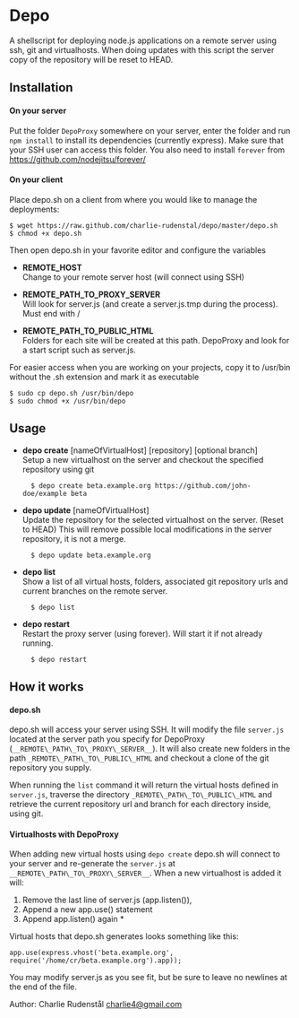 Depo
====
A shellscript for deploying node.js applications on a remote server using ssh, git and virtualhosts. When doing updates with this script the server copy of the repository will be reset to HEAD.

Installation
------------
#### On your server
Put the folder ``DepoProxy`` somewhere on your server, enter the folder and run ``npm install`` to install its dependencies (currently express). Make sure that your SSH user can access this folder. You also need to install ``forever`` from https://github.com/nodejitsu/forever/

#### On your client
Place depo.sh on a client from where you would like to manage the deployments:

	$ wget https://raw.github.com/charlie-rudenstal/depo/master/depo.sh
	$ chmod +x depo.sh

Then open depo.sh in your favorite editor and configure the variables
* __REMOTE\_HOST__  
  Change to your remote server host (will connect using SSH)

* __REMOTE\_PATH\_TO\_PROXY\_SERVER__  
  Will look for server.js (and create a server.js.tmp during the process). Must end with /

* __REMOTE\_PATH\_TO\_PUBLIC\_HTML__  
  Folders for each site will be created at this path. DepoProxy and look for a start script such as server.js.

For easier access when you are working on your projects, copy it to /usr/bin without the .sh extension and mark it as executable 
	
	$ sudo cp depo.sh /usr/bin/depo
	$ sudo chmod +x /usr/bin/depo

Usage
-----
- __depo create__ [nameOfVirtualHost] [repository] [optional branch]  
  Setup a new virtualhost on the server and checkout the specified repository using git
	
		$ depo create beta.example.org https://github.com/john-doe/example beta    

- __depo update__ [nameOfVirtualHost]  
  Update the repository for the selected virtualhost on the server. (Reset to HEAD) 
  This will remove possible local modifications in the server repository, it is not a merge.

		$ depo update beta.example.org

- __depo list__  
  Show a list of all virtual hosts, folders, associated git repository urls and current branches on the remote server. 

		$ depo list

- __depo restart__  
  Restart the proxy server (using forever). Will start it if not already running.
	
		$ depo restart


How it works
-----------------------

#### depo.sh

depo.sh will access your server using SSH. It will modify the file ``server.js`` located at
the server path you specify for DepoProxy (``__REMOTE\_PATH\_TO\_PROXY\_SERVER__``). It will also create new folders in the path ``_REMOTE\_PATH\_TO\_PUBLIC\_HTML`` and checkout a clone of the
git repository you supply. 

When running the ``list`` command it will return the virtual hosts defined in ``server.js``, traverse the directory ``_REMOTE\_PATH\_TO\_PUBLIC\_HTML`` and retrieve the current repository url and branch for each directory inside, using git.  

#### Virtualhosts with DepoProxy

When adding new virtual hosts using ``depo create`` depo.sh will connect to your server and re-generate the ``server.js`` at ``__REMOTE\_PATH\_TO\_PROXY\_SERVER__``. When a new virtualhost is added it will: 

 1. Remove the last line of server.js (app.listen()), 
 2. Append a new app.use() statement
 3. Append app.listen() again *

Virtual hosts that depo.sh generates looks something like this:

	app.use(express.vhost('beta.example.org', require('/home/cr/beta.example.org').app));

You may modify server.js as you see fit, but be sure to leave no newlines at the end of the file.


Author: Charlie Rudenstål <charlie4@gmail.com>